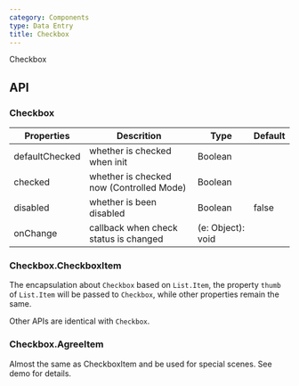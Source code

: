 ```yaml
---
category: Components
type: Data Entry
title: Checkbox
---
```


Checkbox

## API

### Checkbox

Properties | Descrition | Type | Default
-----------|------------|------|--------
| defaultChecked  |  whether is checked when init  | Boolean   |   |
| checked         |  whether is checked now (Controlled Mode)   | Boolean  |   |
| disabled        |  whether is been disabled       | Boolean |  false  |
| onChange        | callback when check status is changed | (e: Object): void |     |

### Checkbox.CheckboxItem

The encapsulation about `Checkbox` based on `List.Item`, the property `thumb` of `List.Item` will be passed to `Checkbox`, while other properties remain the same.

Other APIs are identical with `Checkbox`.

### Checkbox.AgreeItem

Almost the same as CheckboxItem and be used for special scenes. See demo for details.
